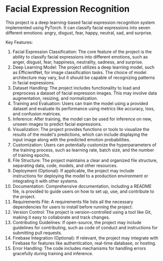 # Facial Expression Recognition

This project is a deep learning-based facial expression recognition system implemented using PyTorch. It can classify facial expressions into seven different emotions: angry, disgust, fear, happy, neutral, sad, and surprise. 

Key Features:

1. Facial Expression Classification: The core feature of the project is the ability to classify facial expressions into different emotions, such as anger, disgust, fear, happiness, neutrality, sadness, and surprise.
2. Deep Learning Model: The project utilizes a deep learning model, such as EfficientNet, for image classification tasks. The choice of model architecture may vary, but it should be capable of recognizing patterns in facial expressions.
3. Dataset Handling: The project includes functionality to load and preprocess a dataset of facial expression images. This may involve data augmentation, resizing, and normalization.
4. Training and Evaluation: Users can train the model using a provided dataset and evaluate its performance using metrics like accuracy, loss, and confusion matrices.
5. Inference: After training, the model can be used for inference on new, unseen images to predict facial expressions.
6. Visualization: The project provides functions or tools to visualize the results of the model's predictions, which can include displaying the input image along with the predicted emotion probabilities.
7. Customization: Users can potentially customize the hyperparameters of the training process, such as learning rate, batch size, and the number of training epochs.
8. File Structure: The project maintains a clear and organized file structure, separating data, code, models, and other resources.
9. Deployment (Optional): If applicable, the project may include instructions for deploying the model to a production environment or integrating it with other systems.
10. Documentation: Comprehensive documentation, including a README file, is provided to guide users on how to set up, use, and contribute to the project.
11. Requirements File: A requirements file lists all the necessary dependencies for users to install before running the project.
12. Version Control: The project is version-controlled using a tool like Git, making it easy to collaborate and track changes.
13. Contributing Guidelines: If open-source, the project may include guidelines for contributing, such as code of conduct and instructions for submitting pull requests.
14. Firebase Integration (Optional): If relevant, the project may integrate with Firebase for features like authentication, real-time database, or hosting.
15. Error Handling: The code includes mechanisms for handling errors gracefully during training and inference.
